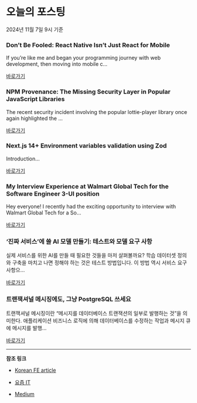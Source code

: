 # 오늘의 포스팅 
2024년 11월 7일 9시 기준 

### Don’t Be Fooled: React Native Isn’t Just React for Mobile 

 If you’re like me and began your programming journey with web development, then moving into mobile c... 

 [바로가기](https://medium.com/m/signin?actionUrl=https%3A%2F%2Fmedium.com%2F_%2Fbookmark%2Fp%2Fd1172f4c947b&operation=register&redirect=https%3A%2F%2Fmedium.com%2F%40violipopova%2Fdont-be-fooled-react-native-isn-t-just-react-for-mobile-d1172f4c947b&source=---recommended_stories---react---0-84----------------bookmark_preview----2b9469e0_c200_4e53_8d20_0e3791c36da6-------) 

### NPM Provenance: The Missing Security Layer in Popular JavaScript Libraries 

 The recent security incident involving the popular lottie-player library once again highlighted the ... 

 [바로가기](https://medium.com/m/signin?actionUrl=https%3A%2F%2Fmedium.com%2F_%2Fbookmark%2Fp%2Fb50107927008&operation=register&redirect=https%3A%2F%2Fmedium.com%2Fexaforce%2Fnpm-provenance-the-missing-security-layer-in-popular-javascript-libraries-b50107927008&source=---recommended_stories---javascript---0-84----------------bookmark_preview----1d120957_898c_4fc7_8139_aea00439f113-------) 

### Next.js 14+ Environment variables validation using Zod 

 Introduction... 

 [바로가기](https://medium.com/m/signin?actionUrl=https%3A%2F%2Fmedium.com%2F_%2Fbookmark%2Fp%2F6e1dd95c3406&operation=register&redirect=https%3A%2F%2Fmedium.com%2F%40akhunters%2Fnext-js-14-environment-variables-validation-using-zod-6e1dd95c3406&source=---recommended_stories---typescript---0-84----------------bookmark_preview----0f69de35_26fd_44ca_ace5_a9f7e57c79f5-------) 

### My Interview Experience at Walmart Global Tech for the Software Engineer 3-UI position 

 Hey everyone! I recently had the exciting opportunity to interview with Walmart Global Tech for a So... 

 [바로가기](https://medium.com/m/signin?actionUrl=https%3A%2F%2Fmedium.com%2F_%2Fbookmark%2Fp%2F9751c81988ee&operation=register&redirect=https%3A%2F%2Fmedium.com%2F%40phalgun99%2Fmy-interview-experience-at-walmart-global-tech-for-the-software-engineer-3-ui-position-9751c81988ee&source=---recommended_stories---frontend---0-84----------------bookmark_preview----04b8ca59_5809_4ed1_8729_7c44ecca988b-------) 

### ‘진짜 서비스’에 쓸 AI 모델 만들기: 테스트와 모델 요구 사항 

 실제 서비스를 위한 AI를 만들 때 필요한 것들을 마저 살펴볼까요? 학습 데이터셋 정의와 구축을 마치고 나면 정해야 하는 것은 테스트 방법입니다. 이 방법 역시 서비스 요구 사항으... 

 [바로가기](https://yozm.wishket.com/magazine/detail/2834/) 

### 트랜잭셔널 메시징에도, 그냥 PostgreSQL 쓰세요 

 트랜잭셔널 메시징이란 “메시지를 데이터베이스 트랜잭션의 일부로 발행하는 것”을 의미한다. 애플리케이션 비즈니스 로직에 의해 데이터베이스를 수정하는 작업과 메시지 큐에 메시지를 발행... 

 [바로가기](https://yozm.wishket.com/magazine/detail/2833/) 

---

**참조 링크**

- [Korean FE article](https://kofearticle.substack.com) 

- [요즘 IT](https://yozm.wishket.com/magazine) 

- [Medium](https://medium.com) 

